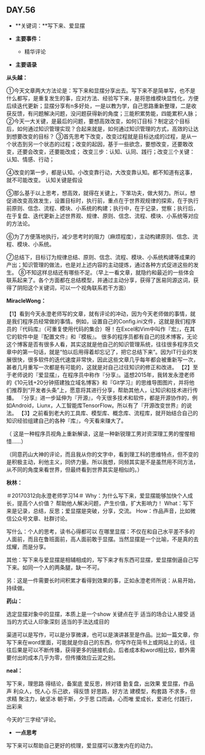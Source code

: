## DAY.56
+ **关键词：**写下来、爱显摆
+ **主要事件：**
    + 精华评论
    
+ **主要语录**

**从头越：**

①今天文章两大方法论是：写下来和显摆分享出去。写下来不是简单写，也不是什么都写，是重复发生的事，应对方法、经验写下来，是将思维模块显性化，方便后续迭代更新；显摆分享有n多好处，一是以教为学，自己思路重新整理，二是收获反馈，有问题解决问题，没问题获得新的角度；三能积累势能，四能累积人脉；②今天一大关键，是最后的问题，要想高效改变，如何订目标？制定这个目标后，如何通过知识管理实现？合起来就是，如何通过知识管理的方式，高效的让达到想要改变的目标？
③首先思考下改变，改变过程就是目标达成的过程，是从一个状态到另一个状态的过程；改变的起因，基于一些欲念，要想改变，还要敢改变，还要会改变，还要能改成；
改变三步：认知、认同、践行；改变三个关键：认知、情感、行动；

④改变的第一步，都是认知。小改变靠行动，大改变靠认知。都不知道有这事，就不可能改变。
认知关键是假设


⑤那么基于以上思考，想高效，就得在关键上，下笨功夫，做大努力。所以，想促进改变高效发生，设置目标时，执行前，重点在于世界观规律的探索，在于执行前原则、信念、流程、模块、小系统的构建；执行中，在于记录，觉察；执行后，在于复盘、迭代更新上述世界观、规律、原则、信念、流程、模块、小系统等对应的方法论。

⑥为了方便落地执行，减少思考时的阻力（麻烦程度），主动构建原则、信念、流程、模块、小系统。

⑦总结下，目标订为规律总结、原则、信念、流程、模块、小系统构建等成果的产出；知识管理的做法，也是对上述内容的主动提炼，通过各种方式促进这些的发生。
⑧不知这样总结还有哪些不足。（早上一看文章，就隐约和最近的一些体会联系起来了。各个方面都在总结模型，并通过主动分享，获得了医易同源这词，获得了阴阳这个关键词，可以一个视角联系若干方面）

**MiracleWong：**

【1】看到今天永澄老师写的文章，就有评论的冲动，因为今天老师做的事情，就是我们程序员经常做的事情。例如，设置自己的Config.ini文件，这就是我们程序员的『代码库』（可重复使用代码的集合）呀！在Excel和Vim中叫作『宏』，在其它的软件中是『配置文件』和『模板』。
很多的程序员都有自己的技术博客，无论这个博客是否有很多人看，其实这就是他自己的知识管理系统，往往很多程序员文章中的第一句话，就是“怕以后用得着却忘记了，把它总结下来”。因为IT行业的发展很快，很多软件的迭代速度非常快，因此这些文章几乎每年都会被重新写一次，甚者几月重写一次都是有可能的，这就是对自己过往知识的修正和改进。
【2】至于老师说的『爱显摆』，在程序员中称作『分享』。遥想2015年，我转发永澄老师的《10元钱+20分钟搭建独立域名博客》和『Git学习』的思维导图图片，并将他们推荐到“开发者头条”上，愿意将其进行分享，帮助其他人，让知识和技术进行传播。
『分享』进一步延伸为『开源』，今天很多技术和软件，都是开源协作的，例如Android，Liunx，人工智能库TensorFlow。所以有了『开源改变世界』的说法。
【3】之前看到老大的工具库、模型库、概念库、流程库，就开始结合自己的知识经验组建自己的各种『库』，今天看来赚大了。

（ 这是一种程序员视角上重新解读，这是一种新锐理工男对资深理工男的惺惺相惜……）

（同意药山大神的评论，而且我从你的文字中，看到理工科的思维特点，但不变的是积极主动，利他主义，同侪力量。所以我想，同频其实是不是虽然用不同方法，从不同的角度来看世界，但最终看到世界其实是相似的。）

**秋林：**

＃20170312向永澄老师学习14＃
Why：为什么写下来，爱显摆能够加快个人成长，提高个人价值？
帮助他人解决问题，产生价值，扩大影响力！
What：写下来是记录，总结，反思；爱显摆是突破，分享，交流。
How：作品声音，比如微信公众号文章、社群讨论。

写什么：个人的思考，读书心得都可以
在哪里显摆：不仅在和自己水平差不多的人面前，而且在鲁班面前，高人面前敢于显摆。当然显摆是一个比喻，不是真的去炫耀，而是分享。

其他：写下来与爱显摆是相辅相成的，写下来才有东西可显摆，爱显摆倒逼自己写下来。如同一个人的两条腿，缺一不可。

另：这是一件需要长时间积累才看得到效果的事，正如永澄老师所说：从易开始，持续做。

**药山：**

选定显摆对象中的显摆，本质上是一个show
关键点在于
适当的场合让人接受
适当的方式让人印象深刻
适当的手法达成目的

渠道可以是写作，可以是分享微课，也可以是演讲甚至是作品。比如一篇文章，你写下来在word里面，可能就是你自己的东西，你写作在简书上或网站上的话，往往后果是可以不断传播，获得更多的链接机会。后者成本和word相比较，额外需要付出的成本几乎为零，但传播效应云泥之别。


**neal：**

写下来，理思路 
得结论，备案底 
爱反思，辨对错 
勤复盘，出效果
爱显摆，作品声 
利众人，悦人心 
乐己欲，得反馈 
好思路，好方法 
建模型，构套路 
不求多，但求精 
聚注力，破坚冰 
朝于斯，夕于思 
口而诵，心而唯 
爱成长，爱进化 
付践行，出彩来

今天的“三字经”评论。

+ **一点思考**

写下来可以帮助自己更好的梳理，爱显摆可以激发内在的动力。

